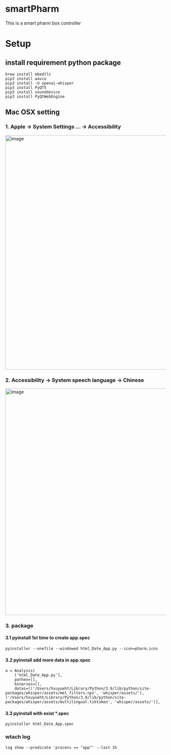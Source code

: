 # smartPharm
This is a smart pharm box controller

# Setup
## install requirement python package
```
brew install mbedtls
pip3 install wavio
pip3 install -U openai-whisper
pip3 install PyQT5
pip3 install sounddevice
pip3 install PyQtWebEngine
```
## Mac OSX setting
### 1. Apple -> System Settings ... -> Accessibility
<img width="734" alt="image" src="https://github.com/itemhsu/smartPharm/assets/25599185/e38556cd-8467-4624-a7e8-d639f36cd81d">

### 2. Accessibility -> System speech language -> Chinese 
<img width="710" alt="image" src="https://github.com/itemhsu/smartPharm/assets/25599185/64311aae-4cfc-42f6-951c-a1338c2cd0b6">

### 3. package
#### 3.1 pyinstall 1st time to create app.spec
```
pyinstaller --onefile --windowed html_Date_App.py --icon=pharm.icns

```

#### 3.2 pyinstall add more data in app.spec
```
a = Analysis(
    ['html_Date_App.py'],
    pathex=[],
    binaries=[],
    datas=[('/Users/hsuyueht/Library/Python/3.9/lib/python/site-packages/whisper/assets/mel_filters.npz', 'whisper/assets/'), ('/Users/hsuyueht/Library/Python/3.9/lib/python/site-packages/whisper/assets/multilingual.tiktoken', 'whisper/assets/')],
```
#### 3.3 pyinstall with exist *.spec
```
pyinstaller html_Date_App.spec
```
### wtach log
```
log show --predicate 'process == "app"' --last 1h
```


